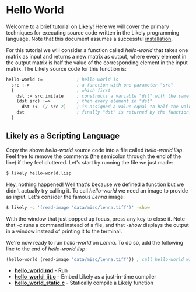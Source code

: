 Hello World
===========

Welcome to a brief tutorial on Likely!
Here we will cover the primary techniques for executing source code written in the Likely programming language.
Note that this document assumes a successful [installation](?href=README.md).

For this tutorial we will consider a function called *hello-world* that takes one matrix as input and returns a new matrix as output, where every element in the output matrix is half the value of the corresponding element in the input matrix.
The Likely source code for this function is:

```lisp
hello-world :=             ; hello-world is
  src :->                  ; a function with one parameter "src"
  {                        ; which first
    dst := src.imitate     ; constructs a variable "dst" with the same type and dimensionality as "src"
    (dst src) :=>          ; then every element in "dst"
      dst :<- (/ src 2)    ; is assigned a value equal to half the value of "src" at the same location
    dst                    ; finally "dst" is returned by the function.
  }
```

Likely as a Scripting Language
------------------------------
Copy the above *hello-world* source code into a file called *hello-world.lisp*.
Feel free to remove the comments (the semicolon through the end of the line) if they feel cluttered.
Let's start by running the file we just made:

```bash
$ likely hello-world.lisp
```

Hey, nothing happened!
Well that's because we defined a function but we didn't actually try calling it.
To call *hello-world* we need an image to provide as input.
Let's consider the famous _Lenna_ image:

```bash
$ likely -c '(read-image "data/misc/lenna.tiff")' -show
```

With the window that just popped up focus, press any key to close it.
Note that *-c* runs a command instead of a file, and that *-show* displays the output in a window instead of printing it to the terminal.

We're now ready to run *hello-world* on *Lenna*. To do so, add the following line to the end of *hello-world.lisp*:

```lisp
(hello-world (read-image "data/misc/lenna.tiff")) ; call hello-world with Lenna
```

- **[hello_world.md](?href=likely)** - Run
- **[hello_world_jit.c](share/likely/hello_world/hello_world_jit.c)** - Embed Likely as a just-in-time compiler
- **[hello_world_static.c](share/likely/hello_world/hello_world_static.c)** - Statically compile a Likely function
